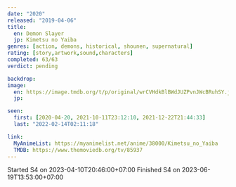 ```yaml
---
date: "2020"
released: "2019-04-06"
title:
  en: Demon Slayer
  jp: Kimetsu no Yaiba
genres: [action, demons, historical, shounen, supernatural]
rating: [story,artwork,sound,characters]
completed: 63/63
verdict: pending

backdrop:
image:
  en: https://image.tmdb.org/t/p/original/wrCVHdkBlBWdJUZPvnJWcBRuhSY.jpg
  jp:

seen:
  first: [2020-04-20, 2021-10-11T23:12:10, 2021-12-22T21:44:33]
  last: "2022-02-14T02:11:18"

link:
  MyAnimeList: https://myanimelist.net/anime/38000/Kimetsu_no_Yaiba
  TMDB: https://www.themoviedb.org/tv/85937
---
```


Started S4 on 2023-04-10T20:46:00+07:00
Finished S4 on 2023-06-19T13:53:00+07:00
